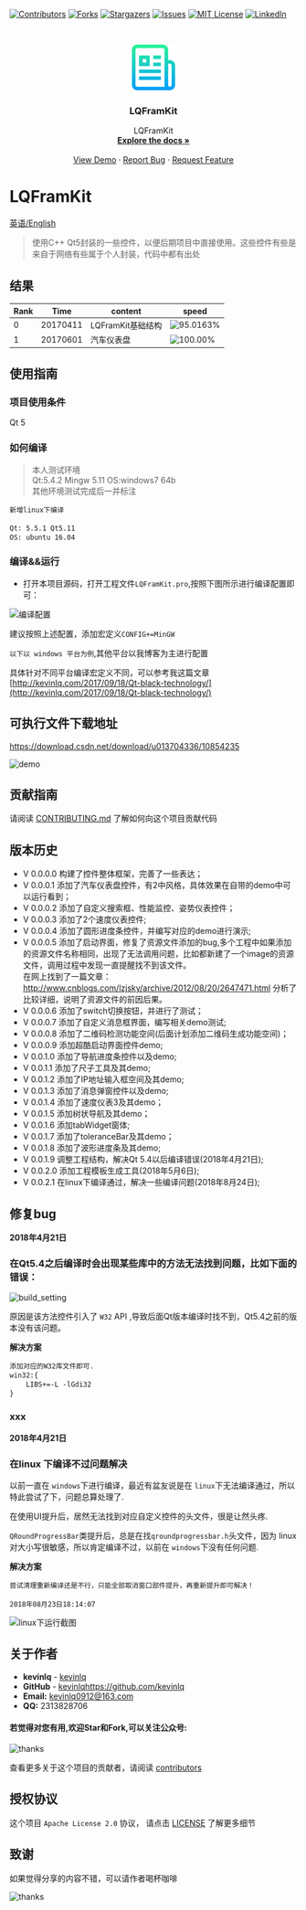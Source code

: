 <!-- PROJECT SHIELDS -->
<!--
*** I'm using markdown "reference style" links for readability.
*** Reference links are enclosed in brackets [ ] instead of parentheses ( ).
*** See the bottom of this document for the declaration of the reference variables
*** for contributors-url, forks-url, etc. This is an optional, concise syntax you may use.
*** https://www.markdownguide.org/basic-syntax/#reference-style-links
-->
[![Contributors][contributors-shield]][contributors-url]
[![Forks][forks-shield]][forks-url]
[![Stargazers][stars-shield]][stars-url]
[![Issues][issues-shield]][issues-url]
[![MIT License][license-shield]][license-url]
[![LinkedIn][linkedin-shield]][linkedin-url]



<!-- PROJECT LOGO -->
<br />
<p align="center">
  <a href="https://github.com/kevinlq/LQFramKit">
    <img src="screen/logo.png" alt="Logo" width="80" height="80">
  </a>

  <h3 align="center">LQFramKit</h3>

  <p align="center">
    LQFramKit
    <br />
    <a href="https://github.com/kevinlq/LQFramKit"><strong>Explore the docs »</strong></a>
    <br />
    <br />
    <a href="https://github.com/kevinlq/LQFramKit">View Demo</a>
    ·
    <a href="https://github.com/kevinlq/LQFramKit/issues">Report Bug</a>
    ·
    <a href="https://github.com/kevinlq/LQFramKit/issues">Request Feature</a>
  </p>
</p>

# LQFramKit

[英语/English](README.md)

> 使用C++ Qt5封装的一些控件，以便后期项目中直接使用。这些控件有些是来自于网络有些属于个人封装，代码中都有出处

## 结果
|Rank| Time|content|speed |
|--|--|--|--|
|0 | 20170411|LQFramKit基础结构 |![95.0163%](http://progressed.io/bar/95)|
|1 | 20170601| 汽车仪表盘|![100.00%](http://progressed.io/bar/100)|


## 使用指南

### 项目使用条件

Qt 5

### 如何编译

>本人测试环境  
Qt:5.4.2 Mingw   5.11
OS:windows7 64b  
其他环境测试完成后一并标注  

```
新增linux下编译

Qt: 5.5.1 Qt5.11
OS: ubuntu 16.04
```

### 编译&&运行

* 打开本项目源码，打开工程文件`LQFramKit.pro`,按照下图所示进行编译配置即可：

![编译配置](/screen/build_setting.png)

建议按照上述配置，添加宏定义`CONFIG+=MinGW`

`以下以 windows 平台为例`,其他平台以我博客为主进行配置

具体针对不同平台编译宏定义不同，可以参考我这篇文章[http://kevinlq.com/2017/09/18/Qt-black-technology/](http://kevinlq.com/2017/09/18/Qt-black-technology/)

## 可执行文件下载地址

https://download.csdn.net/download/u013704336/10854235


![demo](/screen/homeWidget.png)



## 贡献指南

请阅读 [CONTRIBUTING.md](#) 了解如何向这个项目贡献代码

## 版本历史

* V 0.0.0.0 构建了控件整体框架，完善了一些表达；
* V 0.0.0.1 添加了汽车仪表盘控件，有2中风格，具体效果在自带的demo中可以运行看到；
* V 0.0.0.2 添加了自定义搜索框、性能监控、姿势仪表控件；
* V 0.0.0.3 添加了2个速度仪表控件;
* V 0.0.0.4 添加了圆形进度条控件，并编写对应的demo进行演示;
* V 0.0.0.5 添加了启动界面，修复了资源文件添加的bug,多个工程中如果添加的资源文件名称相同，出现了无法调用问题，比如都新建了一个image的资源文件，调用过程中发现一直提醒找不到该文件。   
在网上找到了一篇文章：http://www.cnblogs.com/lzjsky/archive/2012/08/20/2647471.html  分析了比较详细，说明了资源文件的前因后果。
* V 0.0.0.6 添加了switch切换按钮，并进行了测试；
* V 0.0.0.7 添加了自定义消息框界面，编写相关demo测试;
* V 0.0.0.8 添加了二维码检测功能空间(后面计划添加二维码生成功能空间)；
* V 0.0.0.9 添加超酷启动界面控件demo;
* V 0.0.1.0 添加了导航进度条控件以及demo;
* V 0.0.1.1 添加了尺子工具及其demo;
* V 0.0.1.2 添加了IP地址输入框空间及其demo;
* V 0.0.1.3 添加了消息弹窗控件以及demo;
* V 0.0.1.4 添加了速度仪表3及其demo；
* V 0.0.1.5 添加树状导航及其demo；
* V 0.0.1.6 添加tabWidget窗体;
* V 0.0.1.7 添加了toleranceBar及其demo；
* V 0.0.1.8 添加了波形进度条及其demo;
* V 0.0.1.9 调整工程结构，解决Qt 5.4以后编译错误(2018年4月21日);
* V 0.0.2.0 添加工程模板生成工具(2018年5月6日);
* V 0.0.2.1 在linux下编译通过，解决一些编译问题(2018年8月24日);

## 修复bug

**2018年4月21日**

### 在Qt5.4之后编译时会出现某些库中的方法无法找到问题，比如下面的错误：

![build_setting](/screen/bugs/build_error_tools.png)

原因是该方法控件引入了 `W32` API ,导致后面Qt版本编译时找不到，Qt5.4之前的版本没有该问题。

**解决方案**

```
添加对应的W32库文件即可.
win32:{
    LIBS+=-L -lGdi32
}
```

### xxx
**2018年4月21日**

### 在linux 下编译不过问题解决

以前一直在 `windows`下进行编译，最近有盆友说是在 `linux`下无法编译通过，所以特此尝试了下，问题总算处理了.

在使用UI提升后，居然无法找到对应自定义控件的头文件，很是让然头疼.

`QRoundProgressBar`类提升后，总是在找`qroundprogressbar.h`头文件，因为 linux 对大小写很敏感，所以肯定编译不过，以前在 `windows`下没有任何问题.

**解决方案**

```
尝试清理重新编译还是不行，只能全部取消窗口部件提升，再重新提升即可解决！

2018年08月23日18:14:07
```

![linux下运行截图](/screen/linux/Screenshot_2018-08-23.png)



## 关于作者

- **kevinlq**  - [kevinlq](http://kevinlq.com/)
- **GitHub**  - [kevinlq](https://github.com/kevinlq)https://github.com/kevinlq 
- **Email:** kevinlq0912@163.com
- **QQ:** 2313828706

#### <i class="fa fa-eye"></i> 若觉得对您有用,欢迎Star和Fork,可以关注公众号:

![thanks](/screen/qrcode_for_devstone.png)


查看更多关于这个项目的贡献者，请阅读 [contributors](#)

## 授权协议


这个项目 `Apache License 2.0` 协议， 请点击 [LICENSE](LICENSE) 了解更多细节

## 致谢

如果觉得分享的内容不错，可以请作者喝杯咖啡

![thanks](/screen/myCode.png)


<!-- MARKDOWN LINKS & IMAGES -->
<!-- https://www.markdownguide.org/basic-syntax/#reference-style-links -->
[contributors-shield]: https://img.shields.io/github/contributors/kevinlq/LQFramKit.svg?style=for-the-badge
[contributors-url]: https://github.com/kevinlq/LQFramKit/graphs/contributors
[forks-shield]: https://img.shields.io/github/forks/kevinlq/LQFramKit.svg?style=for-the-badge
[forks-url]: https://github.com/kevinlq/LQFramKit/network/members
[stars-shield]: https://img.shields.io/github/stars/kevinlq/LQFramKit.svg?style=for-the-badge
[stars-url]: https://github.com/kevinlq/LQFramKit/stargazers
[issues-shield]: https://img.shields.io/github/issues/kevinlq/LQFramKit.svg?style=for-the-badge
[issues-url]: https://github.com/kevinlq/LQFramKit/issues
[license-shield]: https://img.shields.io/github/license/kevinlq/LQFramKit.svg?style=for-the-badge
[license-url]: https://github.com/kevinlq/LQFramKit/blob/master/LICENSE.txt
[linkedin-shield]: https://img.shields.io/badge/-LinkedIn-black.svg?style=for-the-badge&logo=linkedin&colorB=555
[linkedin-url]: https://linkedin.com/in/kevinlq


